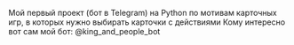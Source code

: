Мой первый проект (бот в Telegram) на Python по мотивам карточных игр, в которых нужно выбирать карточки с действиями
Кому интересно вот сам мой бот: @king_and_people_bot
